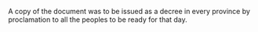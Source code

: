 A copy of the document was to be issued as a decree in every province by proclamation to all the peoples to be ready for that day.
